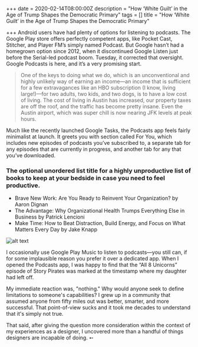 +++
date = 2020-02-14T08:00:00Z
description = "How ‘White Guilt’ in the Age of Trump Shapes the Democratic Primary"
tags = []
title = "How ‘White Guilt’ in the Age of Trump Shapes the Democratic Primary"

+++
Android users have had plenty of options for listening to podcasts. The Google Play store offers perfectly competent apps, like Pocket Cast, Stitcher, and Player FM’s simply named Podcast. But Google hasn’t had a homegrown option since 2012, when it discontinued Google Listen just before the Serial-led podcast boom. Tuesday, it corrected that oversight. Google Podcasts is here, and it’s a very promising start.

> One of the keys to doing what we do, which is an unconventional and highly unlikely way of earning an income—an income that is sufficient for a few extravagances like an HBO subscription (I know, living large!)—for two adults, two kids, and two dogs, is to have a low cost of living. The cost of living in Austin has increased, our property taxes are off the roof, and the traffic has become pretty insane. Even the Austin airport, which was super chill is now nearing JFK levels at peak hours.

Much like the recently launched Google Tasks, the Podcasts app feels fairly minimalist at launch. It greets you with section called For You, which includes new episodes of podcasts you’ve subscribed to, a separate tab for any episodes that are currently in progress, and another tab for any that you’ve downloaded.

### The optional unordered list title for a highly unproductive list of books to keep at your bedside in case you need to feel productive.

* Brave New Work: Are You Ready to Reinvent Your Organization? by Aaron Dignan
* The Advantage: Why Organizational Health Trumps Everything Else in 	Business by Patrick Lencioni
* Make Time: How to Beat Distraction, Build Energy, and Focus on What 	Matters Every Day by Jake Knapp

![alt text](https://images.unsplash.com/photo-1520050735087-1ed65d9b0273?ixlib=rb-1.2.1&ixid=eyJhcHBfaWQiOjEyMDd9&auto=format&fit=crop&w=1350&q=80 "Logo Title Text 1")

I occasionally use Google Play Music to listen to podcasts—you still can, if for some implausible reason you prefer it over a dedicated app. When I opened the Podcasts app, I was happy to find that the “All 8 Unicorns” episode of Story Pirates was marked at the timestamp where my daughter had left off.

My immediate reaction was, "nothing." Why would anyone seek to define limitations to someone's capabilities? I grew up in a community that assumed anyone from fifty miles out was better, smarter, and more successful. That point-of-view sucks and it took me decades to understand that it's simply not true.

That said, after giving the question more consideration within the context of my experiences as a designer, I uncovered more than a handful of things designers are incapable of doing. ➵

